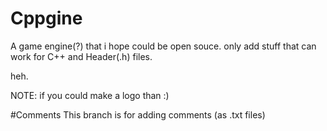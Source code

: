 # Cppgine
A game engine(?) that i hope could be open souce. only add stuff that can work for C++ and Header(.h) files.

heh.

NOTE: if you could make a logo than :)

#Comments
This branch is for adding comments (as .txt files)
